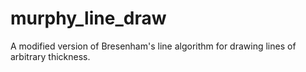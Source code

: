 # murphy_line_draw
A modified version of Bresenham's line algorithm for drawing lines of arbitrary thickness.
